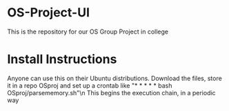 # OS-Project-UI
This is the repository for our OS Group Project in college

# Install Instructions
Anyone can use this on their Ubuntu distributions.
Download the files, store it in a repo OSproj and set up a crontab like "* * * * * bash OSproj/parsememory.sh"\n
This begins the execution chain, in a periodic way
